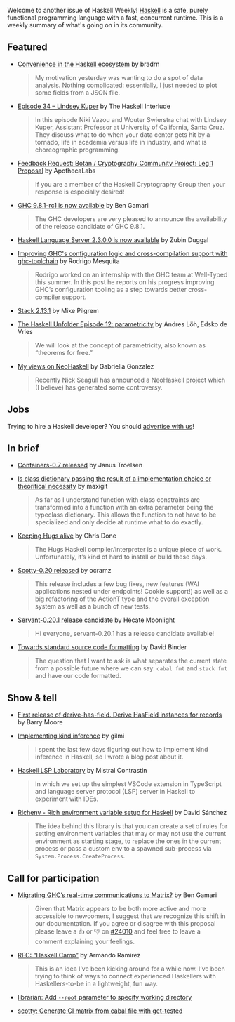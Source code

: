Welcome to another issue of Haskell Weekly!
[Haskell](https://www.haskell.org) is a safe, purely functional programming language with a fast, concurrent runtime.
This is a weekly summary of what's going on in its community.

## Featured

- [Convenience in the Haskell ecosystem](https://discourse.haskell.org/t/convenience-in-the-haskell-ecosystem/7731) by bradrn
  > My motivation yesterday was wanting to do a spot of data analysis. Nothing complicated: essentially, I just needed to plot some fields from a JSON file.
  
- [Episode 34 – Lindsey Kuper](https://haskell.foundation/podcast/34/) by The Haskell Interlude
  > In this episode Niki Vazou and Wouter Swierstra chat with Lindsey Kuper, Assistant Professor at University of California, Santa Cruz. They discuss what to do when your data center gets hit by a tornado, life in academia versus life in industry, and what is choreographic programming.
  
- [Feedback Request: Botan / Cryptography Community Project: Leg 1 Proposal](https://discourse.haskell.org/t/feedback-request-botan-cryptography-community-project-leg-1-proposal/7705) by ApothecaLabs
  > If you are a member of the Haskell Cryptography Group then your response is especially desired!
  
- [GHC 9.8.1-rc1 is now available](https://discourse.haskell.org/t/ghc-9-8-1-rc1-is-now-available/7725) by Ben Gamari
  > The GHC developers are very pleased to announce the availability of the release candidate of GHC 9.8.1.
  
- [Haskell Language Server 2.3.0.0 is now available](https://discourse.haskell.org/t/haskell-language-server-2-3-0-0-is-now-available/7721) by Zubin Duggal

- [Improving GHC's configuration logic and cross-compilation support with ghc-toolchain](https://well-typed.com/blog/2023/10/improving-ghc-configuration-and-cross-compilation-with-ghc-toolchain/) by Rodrigo Mesquita
  > Rodrigo worked on an internship with the GHC team at Well-Typed this summer. In this post he reports on his progress improving GHC’s configuration tooling as a step towards better cross-compiler support.

- [Stack 2.13.1](https://discourse.haskell.org/t/ann-stack-2-13-1/7726) by Mike Pilgrem

- [The Haskell Unfolder Episode 12: parametricity](https://well-typed.com/blog/2023/10/haskell-unfolder-episode-12-parametricity/) by Andres Löh, Edsko de Vries
  > We will look at the concept of parametricity, also known as “theorems for free.”
  
- [My views on NeoHaskell](https://www.haskellforall.com/2023/10/my-views-on-neohaskell.html) by Gabriella Gonzalez
  > Recently Nick Seagull has announced a NeoHaskell project which (I believe) has generated some controversy.

## Jobs

Trying to hire a Haskell developer?
You should [advertise with us](https://haskellweekly.news/advertising.html)!

## In brief

- [Containers-0.7 released](https://discourse.haskell.org/t/containers-0-7-released/7706) by Janus Troelsen

- [Is class dictionary passing the result of a implementation choice or theoritical necessity](https://www.reddit.com/r/haskell/comments/16x9v54/is_class_dictionary_passing_the_result_of_a/) by maxigit
  > As far as I understand function with class constraints are transformed into a function with an extra parameter being the typeclass dictionary. This allows the function to not have to be specialized and only decide at runtime what to do exactly.

- [Keeping Hugs alive](https://discourse.haskell.org/t/keeping-hugs-alive/7737) by Chris Done
  > The Hugs Haskell compiler/interpreter is a unique piece of work. Unfortunately, it’s kind of hard to install or build these days.
  
- [Scotty-0.20 released](https://discourse.haskell.org/t/scotty-0-20-released/7768) by ocramz
  > This release includes a few bug fixes, new features (WAI applications nested under endpoints! Cookie support!) as well as a big refactoring of the ActionT type and the overall exception system as well as a bunch of new tests.
  
- [Servant-0.20.1 release candidate](https://discourse.haskell.org/t/servant-0-20-1-release-candidate/7747) by Hécate Moonlight
  > Hi everyone, servant-0.20.1 has a release candidate available!
  
- [Towards standard source code formatting](https://discourse.haskell.org/t/dream-towards-standard-source-code-formatting/7756) by David Binder
  > The question that I want to ask is what separates the current state from a possible future where we can say: `cabal fmt` and `stack fmt` and have our code formatted.

## Show & tell

- [First release of derive-has-field. Derive HasField instances for records](https://discourse.haskell.org/t/first-release-of-derive-has-field-derive-hasfield-instances-for-records/7723) by Barry Moore

- [Implementing kind inference](https://gilmi.me/blog/post/2023/09/30/kind-inference) by gilmi
  > I spent the last few days figuring out how to implement kind inference in Haskell, so I wrote a blog post about it.

- [Haskell LSP Laboratory](https://dodisturb.me/posts/2023-09-30-Haskell-LSP-Laboratory.html) by Mistral Contrastin
  > In which we set up the simplest VSCode extension in TypeScript and language server protocol (LSP) server in Haskell to experiment with IDEs.
  
- [Richenv - Rich environment variable setup for Haskell](https://discourse.haskell.org/t/richenv-rich-environment-variable-setup-for-haskell/7746) by David Sánchez
  > The idea behind this library is that you can create a set of rules for setting environment variables that may or may not use the current environment as starting stage, to replace the ones in the current process or pass a custom env to a spawned sub-process via `System.Process.CreateProcess`.

## Call for participation

- [Migrating GHC’s real-time communications to Matrix?](https://discourse.haskell.org/t/migrating-ghcs-real-time-communications-to-matrix/7761) by Ben Gamari
  > Given that Matrix appears to be both more active and more accessible to newcomers, I suggest that we recognize this shift in our documentation. If you agree or disagree with this proposal please leave a :thumbsup: or :thumbsdown: on [#24010](https://gitlab.haskell.org/ghc/ghc/-/issues/24010) and feel free to leave a comment explaining your feelings.
  
- [RFC: “Haskell Camp”](https://discourse.haskell.org/t/rfc-haskell-camp/7780) by Armando Ramirez
  > This is an idea I’ve been kicking around for a while now. I’ve been trying to think of ways to connect experienced Haskellers with Haskellers-to-be in a lightweight, fun way.

- [librarian: Add `--root` parameter to specify working directory](https://github.com/blackheaven/librarian/issues/5)
- [scotty: Generate CI matrix from cabal file with get-tested](https://github.com/scotty-web/scotty/issues/328)
